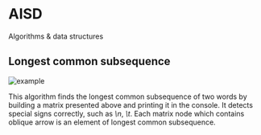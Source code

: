 # AISD
Algorithms &amp; data structures

## Longest common subsequence

![example](https://user-images.githubusercontent.com/80395610/152010138-68370680-cd66-4c0a-9993-217ccfd6253c.JPG)

This algorithm finds the longest common subsequence of two words by building a matrix presented above and printing it in the console. It detects special signs correctly, such as _\n_, _\t_. Each matrix node which contains oblique arrow is an element of longest common subsequence.
